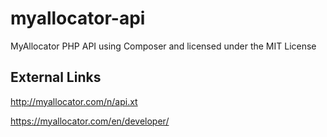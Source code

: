 myallocator-api
===============

MyAllocator PHP API using Composer and licensed under the MIT License

## External Links

http://myallocator.com/n/api.xt

https://myallocator.com/en/developer/
